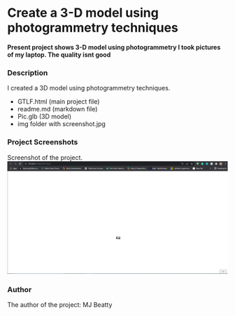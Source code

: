 # Create a 3-D model using photogrammetry techniques
 
**Present project shows 3-D model using photogrammetry I took pictures of my laptop. The quality isnt good**


### **Description**
I created a 3D model using photogrammetry techniques.
- GTLF.html (main project file) 
- readme.md (markdown file)
- Pic.glb (3D model)
- img folder with screenshot.jpg

### **Project Screenshots**
Screenshot of the project.
![Project Picture](hw3.JPG)

### **Author**
The author of the project: MJ Beatty

